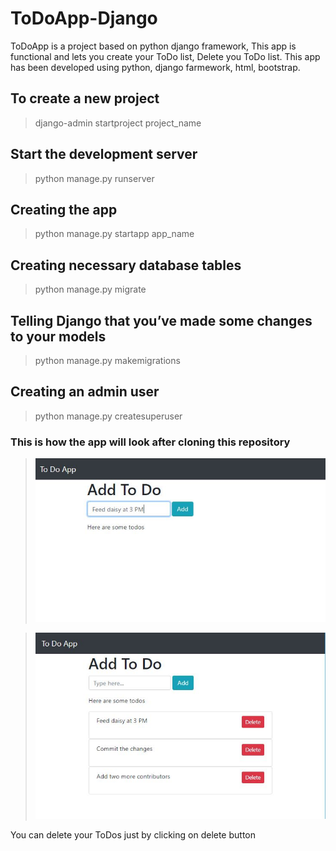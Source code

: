# ToDoApp-Django
ToDoApp is a project based on python django framework, This app is functional and lets you create your ToDo list, Delete you ToDo list. This app has been developed using python, django farmework, html, bootstrap.

## To create a new project
> django-admin startproject project_name

## Start the development server
> python manage.py runserver

## Creating the app
> python manage.py startapp app_name

## Creating necessary database tables
> python manage.py migrate

## Telling Django that you’ve made some changes to your models
> python manage.py makemigrations

## Creating an admin user
> python manage.py createsuperuser

### This is how the app will look after cloning this repository
> !["Something went wrong!"](images/Screenshot1.JPG)

> !["Something went wrong!"](images/Screenshot2.JPG)

You can delete your ToDos just by clicking on delete button